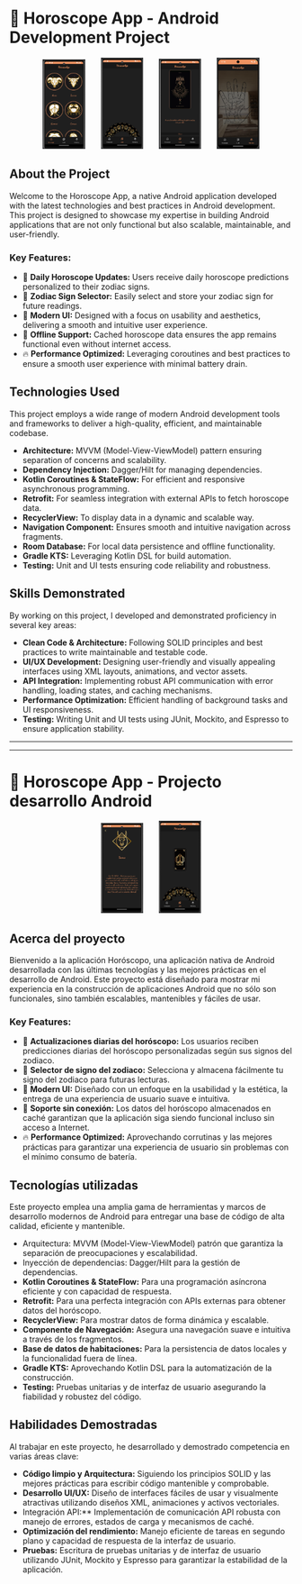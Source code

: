 # 🌟 Horoscope App - Android Development Project

<p align="center">
  <img src="/screenShots/principal.png" alt="Principal Screen" width="15%" style="margin-right: 20dp">
   &nbsp;&nbsp;&nbsp;&nbsp;&nbsp; <!-- 5 espacios no separables -->
  <img src="/screenShots/principal2.png" alt="Principal Screen" width="15%" style="margin-right: 20dp">
   &nbsp;&nbsp;&nbsp;&nbsp;&nbsp; <!-- 5 espacios no separables -->
  <img src="/screenShots/detalle2.png" alt="Detail Screen" width="15%">
   &nbsp;&nbsp;&nbsp;&nbsp;&nbsp; <!-- 5 espacios no separables -->
  <img src="/screenShots/principal3.png" alt="Detail Screen" width="15%">
</p>

## About the Project

Welcome to the Horoscope App, a native Android application developed with the latest technologies and best practices in Android development. This project is designed to showcase my expertise in building Android applications that are not only functional but also scalable, maintainable, and user-friendly.

### Key Features:
- 🌌 **Daily Horoscope Updates:** Users receive daily horoscope predictions personalized to their zodiac signs.
- 📅 **Zodiac Sign Selector:** Easily select and store your zodiac sign for future readings.
- 🎨 **Modern UI:** Designed with a focus on usability and aesthetics, delivering a smooth and intuitive user experience.
- 🔄 **Offline Support:** Cached horoscope data ensures the app remains functional even without internet access.
- 🔥 **Performance Optimized:** Leveraging coroutines and best practices to ensure a smooth user experience with minimal battery drain.

## Technologies Used
This project employs a wide range of modern Android development tools and frameworks to deliver a high-quality, efficient, and maintainable codebase.

- **Architecture:** MVVM (Model-View-ViewModel) pattern ensuring separation of concerns and scalability.
- **Dependency Injection:** Dagger/Hilt for managing dependencies.
- **Kotlin Coroutines & StateFlow:** For efficient and responsive asynchronous programming.
- **Retrofit:** For seamless integration with external APIs to fetch horoscope data.
- **RecyclerView:** To display data in a dynamic and scalable way.
- **Navigation Component:** Ensures smooth and intuitive navigation across fragments.
- **Room Database:** For local data persistence and offline functionality.
- **Gradle KTS:** Leveraging Kotlin DSL for build automation.
- **Testing:** Unit and UI tests ensuring code reliability and robustness.

## Skills Demonstrated
By working on this project, I developed and demonstrated proficiency in several key areas:

- **Clean Code & Architecture:** Following SOLID principles and best practices to write maintainable and testable code.
- **UI/UX Development:** Designing user-friendly and visually appealing interfaces using XML layouts, animations, and vector assets.
- **API Integration:** Implementing robust API communication with error handling, loading states, and caching mechanisms.
- **Performance Optimization:** Efficient handling of background tasks and UI responsiveness.
- **Testing:** Writing Unit and UI tests using JUnit, Mockito, and Espresso to ensure application stability.

---
---

# 🌟 Horoscope App - Projecto desarrollo Android

<p align="center">
  <img src="/screenShots/detalle1.png" alt="Detail Screen" width="15%">
  &nbsp;&nbsp;&nbsp;&nbsp;&nbsp; <!-- 5 espacios no separables -->
  <img src="/screenShots/detalle3.png" alt="Detail Screen" width="15%">
</p>

## Acerca del proyecto

Bienvenido a la aplicación Horóscopo, una aplicación nativa de Android desarrollada con las últimas tecnologías y las mejores prácticas en el desarrollo de Android. Este proyecto está diseñado para mostrar mi experiencia en la construcción de aplicaciones Android que no sólo son funcionales, sino también escalables, mantenibles y fáciles de usar.

### Key Features:
- 🌌 **Actualizaciones diarias del horóscopo:** Los usuarios reciben predicciones diarias del horóscopo personalizadas según sus signos del zodiaco.
- 📅 **Selector de signo del zodiaco:** Selecciona y almacena fácilmente tu signo del zodiaco para futuras lecturas.
- 🎨 **Modern UI:** Diseñado con un enfoque en la usabilidad y la estética, la entrega de una experiencia de usuario suave e intuitiva.
- 🔄 **Soporte sin conexión:** Los datos del horóscopo almacenados en caché garantizan que la aplicación siga siendo funcional incluso sin acceso a Internet.
- 🔥 **Performance Optimized:** Aprovechando corrutinas y las mejores prácticas para garantizar una experiencia de usuario sin problemas con el mínimo consumo de batería.

## Tecnologías utilizadas
Este proyecto emplea una amplia gama de herramientas y marcos de desarrollo modernos de Android para entregar una base de código de alta calidad, eficiente y mantenible.

- Arquitectura: MVVM (Model-View-ViewModel) patrón que garantiza la separación de preocupaciones y escalabilidad.
- Inyección de dependencias: Dagger/Hilt para la gestión de dependencias.
- **Kotlin Coroutines & StateFlow:** Para una programación asíncrona eficiente y con capacidad de respuesta.
- **Retrofit:** Para una perfecta integración con APIs externas para obtener datos del horóscopo.
- **RecyclerView:** Para mostrar datos de forma dinámica y escalable.
- **Componente de Navegación:** Asegura una navegación suave e intuitiva a través de los fragmentos.
- **Base de datos de habitaciones:** Para la persistencia de datos locales y la funcionalidad fuera de línea.
- **Gradle KTS:** Aprovechando Kotlin DSL para la automatización de la construcción.
- **Testing:** Pruebas unitarias y de interfaz de usuario asegurando la fiabilidad y robustez del código.

## Habilidades Demostradas
Al trabajar en este proyecto, he desarrollado y demostrado competencia en varias áreas clave:

- **Código limpio y Arquitectura:** Siguiendo los principios SOLID y las mejores prácticas para escribir código mantenible y comprobable.
- **Desarrollo UI/UX:** Diseño de interfaces fáciles de usar y visualmente atractivas utilizando diseños XML, animaciones y activos vectoriales.
- Integración API:** Implementación de comunicación API robusta con manejo de errores, estados de carga y mecanismos de caché.
- **Optimización del rendimiento:** Manejo eficiente de tareas en segundo plano y capacidad de respuesta de la interfaz de usuario.
- **Pruebas:** Escritura de pruebas unitarias y de interfaz de usuario utilizando JUnit, Mockito y Espresso para garantizar la estabilidad de la aplicación.



